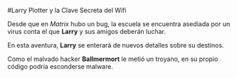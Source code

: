 #Larry Plotter y la Clave Secreta del Wifi

Desde que en *Matrix* hubo un bug, la escuela se encuentra asediada por un virus conta el que **Larry** y sus amigos deberán luchar.

En esta aventura, **Larry** se enterará de nuevos detalles sobre su destinos.

Como el malvado hacker **Ballmermort** le metió un troyano,
en su propio código podría esconderse malware.
